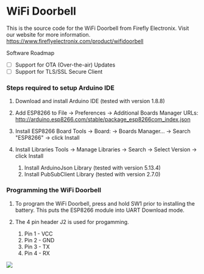 # WiFi Doorbell 
This is the source code for the WiFi Doorbell from Firefly Electronix. Visit our website for more information. https://www.fireflyelectronix.com/product/wifidoorbell


Software Roadmap
- [ ] Support for OTA (Over-the-air) Updates
- [ ] Support for TLS/SSL Secure Client

### Steps required to setup Arduino IDE

1. Download and install Arduino IDE (tested with version 1.8.8)

1.  Add ESP8266 to File -> Preferences -> Additional Boards Manager URLs: http://arduino.esp8266.com/stable/package_esp8266com_index.json

1.  Install ESP8266 Board Tools -> Board: -> Boards Manager... -> Search "ESP8266" -> click Install

1.  Install Libraries Tools -> Manage Libraries -> Search -> Select Version -> click Install
    1. Install ArduinoJson Library (tested with version 5.13.4)
    1. Install PubSubClient Library (tested with version 2.7.0)

### Programming the WiFi Doorbell

1. To program the WiFi Doorbell, press and hold SW1 prior to installing the battery. This puts the ESP8266 module into UART Download mode. 

1. The 4 pin header J2 is used for progamming. 
    1. Pin 1 - VCC
    1. Pin 2 - GND
    1. Pin 3 - TX
    1. Pin 4 - RX
    
![](https://github.com/fireflyelectronix/wifidoorbell/blob/master/images/j2-pins.JPG)
